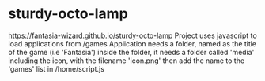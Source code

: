 # sturdy-octo-lamp
https://fantasia-wizard.github.io/sturdy-octo-lamp
Project uses javascript to load applications from /games
Application needs a folder, named as the title of the game (i.e 'Fantasia')
inside the folder, it needs a folder called 'media' including the icon, with the filename 'icon.png'
then add the name to the 'games' list in /home/script.js
